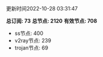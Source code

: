 更新时间2022-10-28 03:31:47

**总订阅: 73**
**总节点: 2120**
**有效节点: 708**
- ss节点: 400
- v2ray节点: 239
- trojan节点: 69
